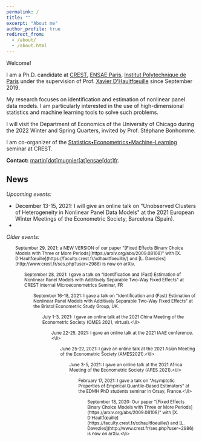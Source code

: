 ```yaml
---
permalink: /
title: ""
excerpt: "About me"
author_profile: true
redirect_from: 
  - /about/
  - /about.html
---
```


Welcome!

I am a Ph.D. candidate at [CREST](http://crest.science/), [ENSAE Paris](https://www.ensae.fr/), [Institut Polytechnique de Paris](https://www.ip-paris.fr/) under the supervision of Prof. [Xavier D'Haultfœuille](https://faculty.crest.fr/xdhaultfoeuille/) since September 2019. 

My research focuses on identification and estimation of nonlinear panel data models. I am particularly interested in the use of high-dimensional statistics and machine learning tools to solve such problems.

I will visit the Department of Economics of the University of Chicago during the 2022 Winter and Spring Quarters, invited by Prof. Stéphane Bonhomme. 

I am co-organizer of the [Statistics•Econometrics•Machine-Learning](https://statecoml.github.io/) seminar at CREST.

**Contact:** [martin[dot]mugnier[at]ensae[dot]fr](mailto:martin.mugnier@ensae.fr).

## News

*Upcoming events:*
- December 13-15, 2021: I will give an online talk on "Unobserved Clusters of Heterogeneity in Nonlinear Panel Data Models" at the 2021 European Winter Meetings of the Econometric Society, Barcelona (Spain). 
- 
*Older events:*
<p>
  <small>
    <ul>September 29, 2021: a NEW VERSION of our paper "[Fixed Effects Binary Choice Models with Three or More Periods](https://arxiv.org/abs/2009.08108)" with [X. D'Haultfœuille](https://faculty.crest.fr/xdhaultfoeuille/) and [L. Davezies](http://www.crest.fr/ses.php?user=2986) is now on arXiv.</li>
    <ul>September 28, 2021: I gave a talk on "Identification and (Fast) Estimation of Nonlinear Panel Models with Additively Separable Two-Way Fixed Effects" at CREST internal Microeconometrics Seminar, FR</li>
    <ul>September 16-18, 2021: I gave a talk on "Identification and (Fast) Estimation of Nonlinear Panel Models with Additively Separable Two-Way Fixed Effects" at the Bristol Econometric Study Group, UK.</li>
    <ul>July 1-3, 2021: I gave an online talk at the 2021 China Meeting of the Econometric Society (CMES 2021, virtual).<\li>
    <ul>June 22-25, 2021: I gave an online talk at the 2021 IAAE conference.<\li>
    <ul>June 25-27, 2021: I gave an online talk at the 2021 Asian Meeting of the Econometric Society (AMES2021).<\li>
    <ul>June 3-5, 2021: I gave an online talk at the 2021 Africa Meeting of the Econometric Society (AFES 2021).<\li>
    <ul>February 17, 2021: I gave a talk on "Asymptotic  Properties  of  Empirical  Quantile-Based Estimators" at the EDMH PhD students seminar in Orsay, France.<\li>
    <ul>September 18, 2020: Our paper "[Fixed Effects Binary Choice Models with Three or More Periods](https://arxiv.org/abs/2009.08108)" with [X. D'Haultfœuille](https://faculty.crest.fr/xdhaultfoeuille/) and [L. Davezies](http://www.crest.fr/ses.php?user=2986) is now on arXiv.<\li>
  </small>
</p>
